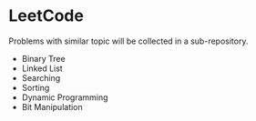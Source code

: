 LeetCode
========

Problems with similar topic will be collected in a sub-repository.

- Binary Tree
- Linked List
- Searching
- Sorting
- Dynamic Programming
- Bit Manipulation
